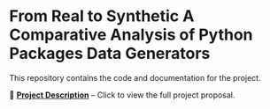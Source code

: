 # From Real to Synthetic A Comparative Analysis of Python Packages Data Generators

This repository contains the code and documentation for the project.

📄 **[Project Description](ProjectDescription.pdf)** – Click to view the full project proposal.
